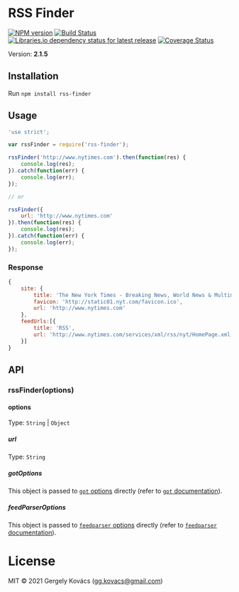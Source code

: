 # RSS Finder 
[![NPM version][npm-image]][npm-url] [![Build Status][travis-image]][travis-url] [![Libraries.io dependency status for latest release][librariesio-img]][librariesio-url] [![Coverage Status][coverage-image]][coverage-url]

Version: **2.1.5**

## Installation

Run `npm install rss-finder`

## Usage

```js
'use strict';

var rssFinder = require('rss-finder');

rssFinder('http://www.nytimes.com').then(function(res) {
    console.log(res);
}).catch(function(err) {
    console.log(err);
});

// or

rssFinder({
    url: 'http://www.nytimes.com'
}).then(function(res) {
    console.log(res);
}).catch(function(err) {
    console.log(err);
});
```

### Response
```js
{
    site: {
        title: 'The New York Times - Breaking News, World News & Multimedia',
        favicon: 'http://static01.nyt.com/favicon.ico',
        url: 'http://www.nytimes.com'
    },
    feedUrls:[{
        title: 'RSS',
        url: 'http://www.nytimes.com/services/xml/rss/nyt/HomePage.xml'
    }]
}
```

## API

### rssFinder(options)

#### options
Type: `String` | `Object`

##### url
Type: `String`

##### gotOptions

This object is passed to [`got` options](https://github.com/sindresorhus/got#api) directly (refer to [`got` documentation](https://github.com/sindresorhus/got)).

##### feedParserOptions

This object is passed to [`feedparser` options](https://github.com/danmactough/node-feedparser#options) directly (refer to [`feedparser` documentation](https://github.com/danmactough/node-feedparser)).


# License
MIT © 2021 Gergely Kovács (gg.kovacs@gmail.com)

[npm-image]: https://badge.fury.io/js/rss-finder.svg
[npm-url]: https://npmjs.org/package/rss-finder
[travis-image]: https://travis-ci.com/ggkovacs/rss-finder.svg?branch=master
[travis-url]: https://travis-ci.com/ggkovacs/rss-finder
[daviddm-image]: https://david-dm.org/ggkovacs/rss-finder.svg?theme=shields.io
[daviddm-url]: https://david-dm.org/ggkovacs/rss-finder
[coverage-image]: https://coveralls.io/repos/ggkovacs/rss-finder/badge.svg?service=github&branch=master
[coverage-url]: https://coveralls.io/github/ggkovacs/rss-finder?branch=master
[librariesio-img]: https://img.shields.io/librariesio/release/npm/rss-finder
[librariesio-url]: https://libraries.io/npm/rss-finder